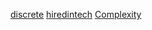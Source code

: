 [discrete](http://discrete.gr/complexity/)
[hiredintech](https://www.hiredintech.com/)
[Complexity](https://vnoi.info/wiki/translate/topcoder/Computational-Complexity-Section-1)